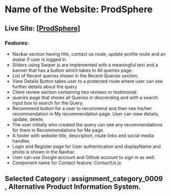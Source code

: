 # Name of the Website: ProdSphere

## Live Site: [[ProdSphere](https://prod-sphere.netlify.app/)]

### Features:
- Navbar section having title, contact us route, update profile route and an avatar if user is logged in.
- Sliders using Swiper js are implemented with a meaningful text and a banner that has a button which takes to All queries page.
- List of Recent queries shown in the Recent Queries section. 
- View Details Button takes user to a protected route where user can see further details about the query
- Client review section containing two reviews or testimonial.
- queries page that shows all Queries in descending and with a search input box to search for the Query.
- Recommend button for a user to recommend and then see his/her recommendation in My recommendation page. User can view details, update, delete.
- The user initially who created the query can see any recommendations for them in Recommendations for Me page.
- A footer with website title, description, route links and social media handles.
- Login and Register page for User authentication and displayName and photo is shown in the Navbar.
- User can use Google account and Github account to sign in as well.
- Component name for Contact feature: ContactUs.js 



## Selected Category : assignment_category_0009 ,  Alternative Product Information System. 


